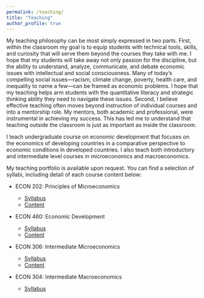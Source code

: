 ```yaml
---
permalink: /teaching/
title: "Teaching"
author_profile: true
---
```

My teaching philosophy can be most simply expressed in two parts. First, within the classroom my goal is to equip students with technical tools, skills, and curiosity that will serve them beyond the courses they take with me. I hope that my students will take away not only passion for the discipline, but the ability to understand, analyze, communicate, and debate economic issues with intellectual and social consciousness. Many of today’s compelling social issues—racism, climate change, poverty, health care, and inequality to name a few—can be framed as economic problems. I hope that my teaching helps arm students with the quantitative literacy and strategic thinking ability they need to navigate these issues. Second, I believe effective teaching often moves beyond instruction of individual courses and into a mentorship role. My mentors, both academic and professional, were instrumental in achieving my success. This has led me to understand that teaching outside the classroom is just as important as inside the classroom.

I teach undergraduate course on economic development that
focuses on the economics of developing countries in a comparative perspective
to economic conditions in developed countries. I also teach both introductory 
and intermediate level courses in microeconomics and
macroeconomics.

My teaching portfolio is available upon request. You can find a selection of syllabi, including detail of each course content below:

- ECON 202: Principles of Microeconomics
    - [Syllabus](/files/pdf/teaching/ECON202_002_Syllabus__FA22_.pdf)
    - [Content](/files/pdf/teaching/ECON202_002_Schedule__FA22_.pdf)

- ECON 460: Economic Development
    - [Syllabus](/files/pdf/teaching/ECON460_801_Syllabus.pdf)
    - [Content](/files/pdf/teaching/ECON460_Schedule.pdf)

- ECON 306: Intermediate Microeconomics
    - [Syllabus](/files/pdf/teaching/ECON306_001_Syllabus.pdf)
    - [Content](/files/pdf/teaching/ECON306_801_Schedule.pdf)

- ECON 304: Intermediate Macroeconomics
    - [Syllabus](/files/pdf/teaching/ECON304_Fall20Syllabus.pdf)
